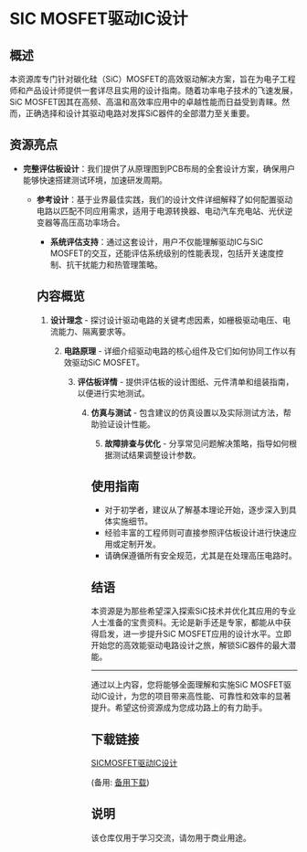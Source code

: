 # SIC MOSFET驱动IC设计

## 概述

本资源库专门针对碳化硅（SiC）MOSFET的高效驱动解决方案，旨在为电子工程师和产品设计师提供一套详尽且实用的设计指南。随着功率电子技术的飞速发展，SiC MOSFET因其在高频、高温和高效率应用中的卓越性能而日益受到青睐。然而，正确选择和设计其驱动电路对发挥SiC器件的全部潜力至关重要。

## 资源亮点

- **完整评估板设计**：我们提供了从原理图到PCB布局的全套设计方案，确保用户能够快速搭建测试环境，加速研发周期。

  - **参考设计**：基于业界最佳实践，我们的设计文件详细解释了如何配置驱动电路以匹配不同应用需求，适用于电源转换器、电动汽车充电站、光伏逆变器等高压高功率场合。

    - **系统评估支持**：通过这套设计，用户不仅能理解驱动IC与SiC MOSFET的交互，还能评估系统级别的性能表现，包括开关速度控制、抗干扰能力和热管理策略。

    ## 内容概览

    1. **设计理念** - 探讨设计驱动电路的关键考虑因素，如栅极驱动电压、电流能力、隔离要求等。

       2. **电路原理** - 详细介绍驱动电路的核心组件及它们如何协同工作以有效驱动SiC MOSFET。

          3. **评估板详情** - 提供评估板的设计图纸、元件清单和组装指南，以便进行实地测试。

             4. **仿真与测试** - 包含建议的仿真设置以及实际测试方法，帮助验证设计性能。

                5. **故障排查与优化** - 分享常见问题解决策略，指导如何根据测试结果调整设计参数。

                ## 使用指南

                - 对于初学者，建议从了解基本理论开始，逐步深入到具体实施细节。
                - 经验丰富的工程师则可直接参照评估板设计进行快速应用或定制开发。
                - 请确保遵循所有安全规范，尤其是在处理高压电路时。

                ## 结语

                本资源是为那些希望深入探索SiC技术并优化其应用的专业人士准备的宝贵资料。无论是新手还是专家，都能从中获得启发，进一步提升SiC MOSFET应用的设计水平。立即开始您的高效能驱动电路设计之旅，解锁SiC器件的最大潜能。

                ---

                通过以上内容，您将能够全面理解和实施SiC MOSFET驱动IC设计，为您的项目带来高性能、可靠性和效率的显著提升。希望这份资源成为您成功路上的有力助手。

                ## 下载链接
                [SICMOSFET驱动IC设计](https://pan.quark.cn/s/eb31f0fb53fc) 

                (备用: [备用下载](https://pan.baidu.com/s/1H51G_Qp4jCO95rfLNbuxuA?pwd=1234))

                ## 说明

                该仓库仅用于学习交流，请勿用于商业用途。
